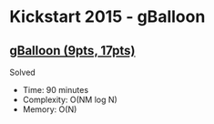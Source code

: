 # Kickstart 2015 - gBalloon

## [gBalloon (9pts, 17pts)](https://codingcompetitions.withgoogle.com/kickstart/round/00000000004349ac/0000000000434dfe)

Solved

* Time: 90 minutes
* Complexity: O(NM log N)
* Memory: O(N)

